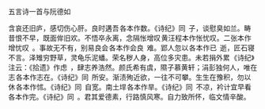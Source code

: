五言诗一首与阮德如

  

含哀还旧庐，感切伤心肝。良时遘吾 各本作数。《诗纪》同  子，谈慰臭如兰。畴昔恨不早，既面侔旧欢。不悟卒永离，念隔怅增叹 黄汪程本作怅忧叹。二张本作增忧叹  。事故无不有，别易良会 各本作会良  难。郢人忽以 各本作已  逝，匠石寝不言。泽雉穷野草，灵龟乐泥蟠。荣名秽人身，高位多灾患。未若捐外累 《诗纪》注云：《拾遗》作虑  ，肆志养浩然。颜氏希有虞，隰子慕黄轩；涓彭独何人，唯在志 各本作志在。《诗纪》同  所安。渐渍殉近欲，一往不可攀。生生在豫积，勿以休 各本作怵。《诗纪》同  自宽。南土垾 各本作旱。《诗纪》同  不凉，衿计宜早看 各本作完。《诗纪》同  。君其爱德素，行路慎风寒。自力致所怀，临文情辛酸。